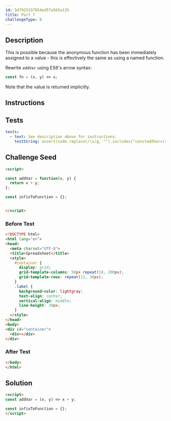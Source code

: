 ```yaml
---
id: 5d7925337954ed57a565a135
title: Part 7
challengeType: 0
---
```


## Description

<section id='description'>

This is possible because the anonymous function has been immediately assigned to a value - this is effectively the same as using a named function.

Rewrite `addVar` using ES6's arrow syntax:

```js
const fn = (x, y) => x;
```

Note that the value is returned implicitly.

</section>

## Instructions

<section id='instructions'>

</section>

## Tests

<section id='tests'>

```yml
tests:
  - text: See description above for instructions.
    testString: assert(code.replace(/\s/g, "").includes("constaddVar=(x,y)=>x+y"));

```

</section>

## Challenge Seed

<section id='challengeSeed'>

<div id='html-seed'>

```html
<script>

const addVar = function(x, y) {
  return x + y;
};

const infixToFunction = {};


</script>
```

</div>

### Before Test

<div id='html-setup'>

```html
<!DOCTYPE html>
<html lang="en">
<head>
  <meta charset="UTF-8">
  <title>Spreadsheet</title>
  <style>
    #container {
      display: grid;
      grid-template-columns: 50px repeat(10, 200px);
      grid-template-rows: repeat(11, 30px);
    }
    .label {
      background-color: lightgray;
      text-align: center;
      vertical-align: middle;
      line-height: 30px;
    }
  </style>
</head>
<body>
<div id="container">
  <div></div>
</div>
```

</div>

### After Test

<div id='html-teardown'>

```html
</body>
</html>
```

</div>

</section>

## Solution

<section id='solution'>

```html
<script>
const addVar = (x, y) => x + y;

const infixToFunction = {};
</script>
```

</section>
